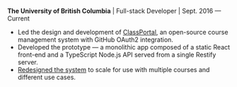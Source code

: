 **The University of British Columbia** | Full-stack Developer | Sept. 2016 — Current

- Led the design and development of [ClassPortal][project], an open-source course management system with GitHub OAuth2 integration.
- Developed the prototype — a monolithic app composed of a static React front-end and a TypeScript Node.js API served from a single Restify server.
- [Redesigned the system][blog] to scale for use with multiple courses and different use cases.

[project]: </projects#classportal>
[blog]: </posts/scaling-classportal>
